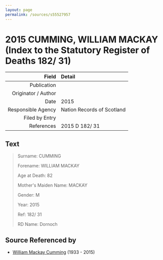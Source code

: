 ```yaml
---
layout: page
permalink: /sources/s55527957
---
```


# 2015 CUMMING, WILLIAM MACKAY (Index to the Statutory Register of Deaths 182/ 31)

Field | Detail
---:|:---
Publication | 
Originator / Author | 
Date | 2015
Responsible Agency | Nation Records of Scotland
Filed by Entry | 
References | 2015 D 182/ 31

## Text

> Surname: CUMMING
>
> Forename: WILLIAM MACKAY
>
> Age at Death: 82
>
> Mother's Maiden Name: MACKAY
>
> Gender: M
>
> Year: 2015
>
> Ref: 182/ 31
>
> RD Name: Dornoch
>

## Source Referenced by

* [William Mackay Cumming](../people/@99807914@-william-mackay-cumming-b1933-d2015.md) (1933 - 2015)
